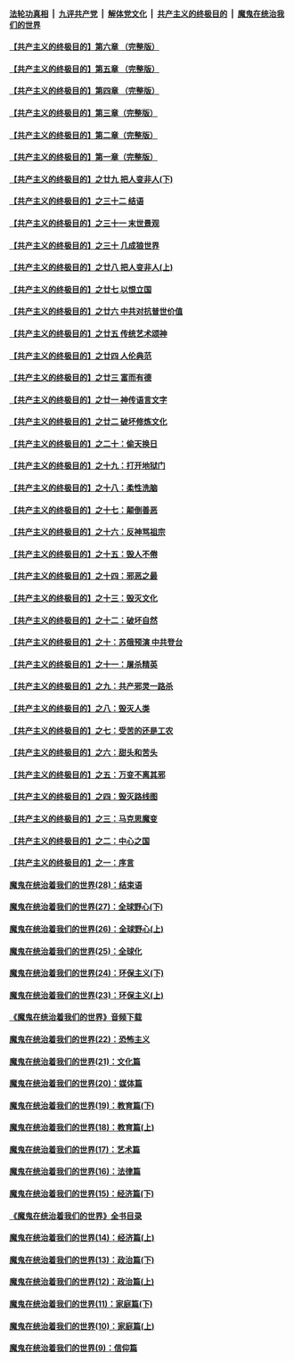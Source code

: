 ####  [法轮功真相](../../../../basic/blob/master/README.md?t=04121730) &nbsp;|&nbsp; [九评共产党](../../../../9ping.md/blob/master/README.md?t=04121730) &nbsp;|&nbsp; [解体党文化](../../../../jtdwh.md/blob/master/README.md?t=04121730)  &nbsp;|&nbsp; [共产主义的终极目的](../../../../gczydzjmd.md/blob/master/README.md?t=04121730) &nbsp;|&nbsp; [魔鬼在统治我们的世界](../../../../mgztzwmdsj.md/blob/master/README.md?t=04121730) 

#### [【共产主义的终极目的】第六章 （完整版）](../pages/nsc422/n11428913.md?t=04121730) 

#### [【共产主义的终极目的】第五章 （完整版）](../pages/nsc422/n11428912.md?t=04121730) 

#### [【共产主义的终极目的】第四章 （完整版）](../pages/nsc422/n11428907.md?t=04121730) 

#### [【共产主义的终极目的】第三章（完整版）](../pages/nsc422/n11428848.md?t=04121730) 

#### [【共产主义的终极目的】第二章（完整版）](../pages/nsc422/n11428831.md?t=04121730) 

#### [【共产主义的终极目的】第一章（完整版）](../pages/nsc422/n11417651.md?t=04121730) 

#### [【共产主义的终极目的】之廿九 把人变非人(下)](../pages/nsc422/n11344140.md?t=04121730) 

#### [【共产主义的终极目的】之三十二 结语](../pages/nsc422/n11360535.md?t=04121730) 

#### [【共产主义的终极目的】之三十一 末世景观](../pages/nsc422/n11351129.md?t=04121730) 

#### [【共产主义的终极目的】之三十 几成狼世界](../pages/nsc422/n11348280.md?t=04121730) 

#### [【共产主义的终极目的】之廿八 把人变非人(上)](../pages/nsc422/n11340492.md?t=04121730) 

#### [【共产主义的终极目的】之廿七 以恨立国](../pages/nsc422/n11336944.md?t=04121730) 

#### [【共产主义的终极目的】之廿六 中共对抗普世价值](../pages/nsc422/n11324785.md?t=04121730) 

#### [【共产主义的终极目的】之廿五 传统艺术颂神](../pages/nsc422/n11296396.md?t=04121730) 

#### [【共产主义的终极目的】之廿四 人伦典范](../pages/nsc422/n11296397.md?t=04121730) 

#### [【共产主义的终极目的】之廿三 富而有德](../pages/nsc422/n11283598.md?t=04121730) 

#### [【共产主义的终极目的】之廿一 神传语言文字](../pages/nsc422/n11263265.md?t=04121730) 

#### [【共产主义的终极目的】之廿二 破坏修炼文化](../pages/nsc422/n11245728.md?t=04121730) 

#### [【共产主义的终极目的】之二十：偷天换日](../pages/nsc422/n11238846.md?t=04121730) 

#### [【共产主义的终极目的】之十九：打开地狱门](../pages/nsc422/n11206376.md?t=04121730) 

#### [【共产主义的终极目的】之十八：柔性洗脑](../pages/nsc422/n11199994.md?t=04121730) 

#### [【共产主义的终极目的】之十七：颠倒善恶](../pages/nsc422/n11179782.md?t=04121730) 

#### [【共产主义的终极目的】之十六：反神骂祖宗](../pages/nsc422/n11166798.md?t=04121730) 

#### [【共产主义的终极目的】之十五：毁人不倦](../pages/nsc422/n11166792.md?t=04121730) 

#### [【共产主义的终极目的】之十四：邪恶之最](../pages/nsc422/n11150249.md?t=04121730) 

#### [【共产主义的终极目的】之十三：毁灭文化](../pages/nsc422/n11135227.md?t=04121730) 

#### [【共产主义的终极目的】之十二：破坏自然](../pages/nsc422/n11135214.md?t=04121730) 

#### [【共产主义的终极目的】之十：苏俄预演 中共登台](../pages/nsc422/n11118424.md?t=04121730) 

#### [【共产主义的终极目的】之十一：屠杀精英](../pages/nsc422/n11118442.md?t=04121730) 

#### [【共产主义的终极目的】之九：共产邪灵一路杀](../pages/nsc422/n11114139.md?t=04121730) 

#### [【共产主义的终极目的】之八：毁灭人类](../pages/nsc422/n11108503.md?t=04121730) 

#### [【共产主义的终极目的】之七：受苦的还是工农](../pages/nsc422/n11101809.md?t=04121730) 

#### [【共产主义的终极目的】之六：甜头和苦头](../pages/nsc422/n11096971.md?t=04121730) 

#### [【共产主义的终极目的】之五：万变不离其邪](../pages/nsc422/n11091285.md?t=04121730) 

#### [【共产主义的终极目的】之四：毁灭路线图](../pages/nsc422/n11086284.md?t=04121730) 

#### [【共产主义的终极目的】之三：马克思魔变](../pages/nsc422/n11061941.md?t=04121730) 

#### [【共产主义的终极目的】之二：中心之国](../pages/nsc422/n11047728.md?t=04121730) 

#### [【共产主义的终极目的】之一：序言](../pages/nsc422/n11086077.md?t=04121730) 

#### [魔鬼在统治着我们的世界(28)：结束语](../pages/nsc422/n10936246.md?t=04121730) 

#### [魔鬼在统治着我们的世界(27)：全球野心(下)](../pages/nsc422/n10928319.md?t=04121730) 

#### [魔鬼在统治着我们的世界(26)：全球野心(上)](../pages/nsc422/n10900318.md?t=04121730) 

#### [魔鬼在统治着我们的世界(25)：全球化](../pages/nsc422/n10788205.md?t=04121730) 

#### [魔鬼在统治着我们的世界(24)：环保主义(下)](../pages/nsc422/n10695307.md?t=04121730) 

#### [魔鬼在统治着我们的世界(23)：环保主义(上)](../pages/nsc422/n10688613.md?t=04121730) 

#### [《魔鬼在统治着我们的世界》音频下载](../pages/nsc422/n10635553.md?t=04121730) 

#### [魔鬼在统治着我们的世界(22)：恐怖主义](../pages/nsc422/n10614727.md?t=04121730) 

#### [魔鬼在统治着我们的世界(21)：文化篇](../pages/nsc422/n10597706.md?t=04121730) 

#### [魔鬼在统治着我们的世界(20)：媒体篇](../pages/nsc422/n10586579.md?t=04121730) 

#### [魔鬼在统治着我们的世界(19)：教育篇(下)](../pages/nsc422/n10564808.md?t=04121730) 

#### [魔鬼在统治着我们的世界(18)：教育篇(上)](../pages/nsc422/n10526970.md?t=04121730) 

#### [魔鬼在统治着我们的世界(17)：艺术篇](../pages/nsc422/n10499093.md?t=04121730) 

#### [魔鬼在统治着我们的世界(16)：法律篇](../pages/nsc422/n10485969.md?t=04121730) 

#### [魔鬼在统治着我们的世界(15)：经济篇(下)](../pages/nsc422/n10469975.md?t=04121730) 

#### [《魔鬼在统治着我们的世界》全书目录](../pages/nsc422/n10464261.md?t=04121730) 

#### [魔鬼在统治着我们的世界(14)：经济篇(上)](../pages/nsc422/n10457370.md?t=04121730) 

#### [魔鬼在统治着我们的世界(13)：政治篇(下)](../pages/nsc422/n10448270.md?t=04121730) 

#### [魔鬼在统治着我们的世界(12)：政治篇(上)](../pages/nsc422/n10444576.md?t=04121730) 

#### [魔鬼在统治着我们的世界(11)：家庭篇(下)](../pages/nsc422/n10440961.md?t=04121730) 

#### [魔鬼在统治着我们的世界(10)：家庭篇(上)](../pages/nsc422/n10435448.md?t=04121730) 

#### [魔鬼在统治着我们的世界(9)：信仰篇](../pages/nsc422/n10432159.md?t=04121730) 

